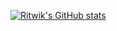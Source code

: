 [![Ritwik's GitHub stats](https://github-readme-stats.vercel.app/api?username=ritwik-sinha-glean)](https://github.com/ritwik-sinha-glean/github-readme-stats)
